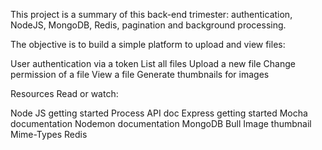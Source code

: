 This project is a summary of this back-end trimester: authentication, NodeJS, MongoDB, Redis, pagination and background processing.

The objective is to build a simple platform to upload and view files:

User authentication via a token
List all files
Upload a new file
Change permission of a file
View a file
Generate thumbnails for images

Resources
Read or watch:

Node JS getting started
Process API doc
Express getting started
Mocha documentation
Nodemon documentation
MongoDB
Bull
Image thumbnail
Mime-Types
Redis
